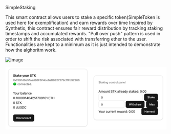 SimpleStaking

This smart contract allows users to stake a specific token(SimpleToken is used here for exemplification) and earn rewards over time
Inspired by Synthetix, this contract ensures fair reward distribution by tracking staking timestamps and accumulated rewards. "Pull over push"
pattern is used in order to shift the risk associated with transferring ether to the user. Functionalities are kept to a minimum as it is just
intended to demonstrate how the alghoritm work.

![image](https://github.com/user-attachments/assets/df968867-a8bd-432e-b236-c589cc3f3bb9)

![alt text](image.png)
